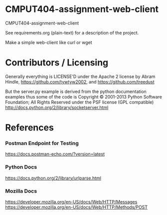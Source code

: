 CMPUT404-assignment-web-client
==============================

CMPUT404-assignment-web-client

See requirements.org (plain-text) for a description of the project.

Make a simple web-client like curl or wget

Contributors / Licensing
========================

Generally everything is LICENSE'D under the Apache 2 license by Abram Hindle, 
https://github.com/tywtyw2002, and https://github.com/treedust

But the server.py example is derived from the python documentation
examples thus some of the code is Copyright © 2001-2013 Python
Software Foundation; All Rights Reserved under the PSF license (GPL
compatible) http://docs.python.org/2/library/socketserver.html

References
========================
### Postman Endpoint for Testing
https://docs.postman-echo.com/?version=latest

### Python Docs
https://docs.python.org/2/library/urlparse.html

### Mozilla Docs
https://developer.mozilla.org/en-US/docs/Web/HTTP/Messages
https://developer.mozilla.org/en-US/docs/Web/HTTP/Methods/POST

